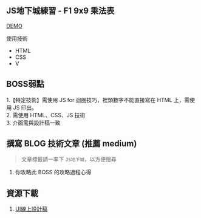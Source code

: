 ## JS地下城練習 - F1 9x9 乘法表

[DEMO](https://dylan237.github.io/JS_F1_multiplication/)

使用技術
- HTML
- CSS
- V

## BOSS弱點

1.【特定技術】需使用 JS for 迴圈技巧，裡頭數字不能直接寫在 HTML 上，需使用 JS 印出。   
2. 需使用 HTML、CSS、JS 技術  
3. 介面需與設計稿一致  

## 撰寫 BLOG 技術文章 (推薦 medium)
> 文章標籤請一率下 `JS地下城`，以方便搜尋

1. 你攻略此 BOSS 的攻略過程心得  

## 資源下載
1. [UI線上設計稿](https://xd.adobe.com/spec/256981fc-ef65-4d9b-773c-45d8ef0353c6-5358/screen/50fba855-bde7-4771-b73c-3fd839418cf0/multiplication-chart/)  
